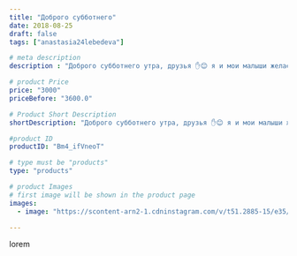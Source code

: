 ```yaml
---
title: "Доброго субботнего"
date: 2018-08-25
draft: false
tags: ["anastasia24lebedeva"]

# meta description
description : "Доброго субботнего утра, друзья ✋😊 я и мои малыши желаем вам доброго утра и ждём вас на празднике дня города Ессентуки 😘😘😘"

# product Price
price: "3000"
priceBefore: "3600.0"

# Product Short Description
shortDescription: "Доброго субботнего утра, друзья ✋😊 я и мои малыши желаем вам доброго утра и ждём вас на празднике дня города Ессентуки 😘😘😘"

#product ID
productID: "Bm4_ifVneoT"

# type must be "products"
type: "products"

# product Images
# first image will be shown in the product page
images:
  - image: "https://scontent-arn2-1.cdninstagram.com/v/t51.2885-15/e35/38902076_248268226019086_4571296304889593856_n.jpg?se=7&tp=1&_nc_ht=scontent-arn2-1.cdninstagram.com&_nc_cat=110&_nc_ohc=WZzAQ3v8rzsAX9FhAPY&ccb=7-4&oh=cf99b6ef7ee32f7532b2004efd2b740d&oe=6084C67C&ig_cache_key=MTg1MzUxMDY5MzcwNDAzNDgzNQ%3D%3D.2-ccb7-4"

---
```

lorem
